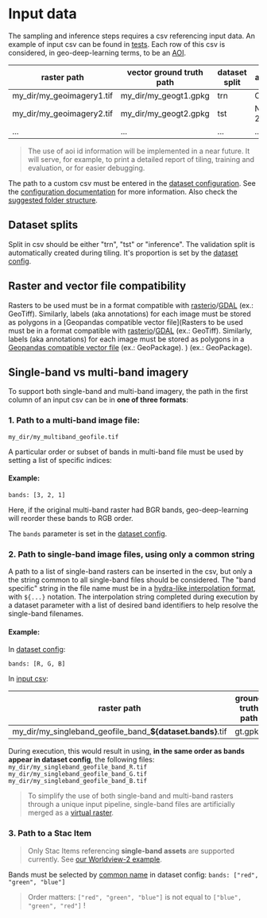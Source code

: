 # Input data
The sampling and inference steps requires a csv referencing input data. An example of input csv can be found in [tests](tests/sampling/sampling_segmentation_binary_ci.csv).
Each row of this csv is considered, in geo-deep-learning terms, to be an [AOI](https://torchgeo.readthedocs.io/en/latest/user/glossary.html#term-area-of-interest-AOI).

| raster path               | vector ground truth path | dataset split | aoi id (optional) |
|---------------------------|--------------------------|---------------|-------------------|
| my_dir/my_geoimagery1.tif | my_dir/my_geogt1.gpkg    | trn           | Ontario-1         |
| my_dir/my_geoimagery2.tif | my_dir/my_geogt2.gpkg    | tst           | NewBrunswick-23   |
| ...                       | ...                      | ...           | ...               |

> The use of aoi id information will be implemented in a near future. It will serve, for example, to print a detailed report of tiling, training and evaluation, or for easier debugging.

The path to a custom csv must be entered in the [dataset configuration](https://github.com/NRCan/geo-deep-learning/blob/develop/config/dataset/test_ci_segmentation_binary.yaml#L9). See the [configuration documentation](config/README.md) for more information.
Also check the [suggested folder structure](https://github.com/NRCan/geo-deep-learning#folder-structure).

## Dataset splits
Split in csv should be either "trn", "tst" or "inference". The validation split is automatically created during tiling. It's proportion is set by the [dataset config](https://github.com/NRCan/geo-deep-learning/blob/develop/config/dataset/test_ci_segmentation_binary.yaml#L8). 

## Raster and vector file compatibility
Rasters to be used must be in a format compatible with [rasterio](https://rasterio.readthedocs.io/en/latest/quickstart.html?highlight=supported%20raster%20format#opening-a-dataset-in-reading-mode)/[GDAL](https://gdal.org/drivers/raster/index.html) (ex.: GeoTiff). Similarly, labels (aka annotations) for each image must be stored as polygons in a [Geopandas compatible vector file](Rasters to be used must be in a format compatible with [rasterio](https://rasterio.readthedocs.io/en/latest/quickstart.html?highlight=supported%20raster%20format#opening-a-dataset-in-reading-mode)/[GDAL](https://gdal.org/drivers/raster/index.html) (ex.: GeoTiff). Similarly, labels (aka annotations) for each image must be stored as polygons in a [Geopandas compatible vector file](https://geopandas.org/en/stable/docs/user_guide/io.html#reading-spatial-data) (ex.: GeoPackage).
) (ex.: GeoPackage).

## Single-band vs multi-band imagery

To support both single-band and multi-band imagery, the path in the first column of an input csv can be in **one of three formats**:

### 1. Path to a multi-band image file:
`my_dir/my_multiband_geofile.tif`

A particular order or subset of bands in multi-band file must be used by setting a list of specific indices:

#### Example:

`bands: [3, 2, 1]`

Here, if the original multi-band raster had BGR bands, geo-deep-learning will reorder these bands to RGB order.

The `bands` parameter is set in the [dataset config](../config/dataset/test_ci_segmentation_multiclass.yaml).

### 2. Path to single-band image files, using only a common string
A path to a list of single-band rasters can be inserted in the csv, but only a the string common to all single-band files should be considered.
The "band specific" string in the file name must be in a [hydra-like interpolation format](https://hydra.cc/docs/1.0/advanced/override_grammar/basic/#primitives), with `${...}` notation. The interpolation string completed during execution by a dataset parameter with a list of desired band identifiers to help resolve the single-band filenames.

#### Example:

In [dataset config](../config/dataset/test_ci_segmentation_binary.yaml):

`bands: [R, G, B]`

In [input csv](../tests/tiling/tiling_segmentation_binary_ci.csv):

| raster path                                                | ground truth path | dataset split |
|------------------------------------------------------------|-------------------|---------------|
| my_dir/my_singleband_geofile_band_**${dataset.bands}**.tif | gt.gpkg           | trn           |

During execution, this would result in using, **in the same order as bands appear in dataset config**, the following files:
`my_dir/my_singleband_geofile_band_R.tif`
`my_dir/my_singleband_geofile_band_G.tif`
`my_dir/my_singleband_geofile_band_B.tif`

> To simplify the use of both single-band and multi-band rasters through a unique input pipeline, single-band files are artificially merged as a [virtual raster](https://gdal.org/drivers/raster/vrt.html).

### 3. Path to a Stac Item 
> Only Stac Items referencing **single-band assets** are supported currently. See [our Worldview-2 example](https://datacube-stage.services.geo.ca/api/collections/spacenet-samples/items/SpaceNet_AOI_2_Las_Vegas-056155973080_01_P001-WV03).

Bands must be selected by [common name](https://github.com/stac-extensions/eo/#common-band-names) in dataset config:
`bands: ["red", "green", "blue"]`

> Order matters: `["red", "green", "blue"]` is not equal to `["blue", "green", "red"]` !